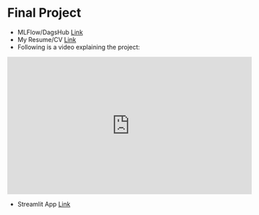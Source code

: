 # Final Project

- MLFlow/DagsHub [Link](https://dagshub.com/hrootscraft/my-book.mlflow/#/experiments/0?viewStateShareKey=d537fdc0c959fa49a2e0b67727b54010fcd4ffd194d195a2598ac3fdf5c6e596)
- My Resume/CV [Link](https://docs.google.com/document/d/1M4rx7_kydtPH-QllRdxTHSDfQHRhIao72wP-wjgEffY/edit?usp=sharing)
- Following is a video explaining the project:

<iframe width="560" height="315" src="https://www.youtube.com/embed/8EjjyvhszoA?si=Zvwogdv7F-N4ONzJ" title="YouTube video player" frameborder="0" allow="accelerometer; autoplay; clipboard-write; encrypted-media; gyroscope; picture-in-picture; web-share" referrerpolicy="strict-origin-when-cross-origin" allowfullscreen></iframe>

- Streamlit App [Link](https://my-book-fin.streamlit.app/)